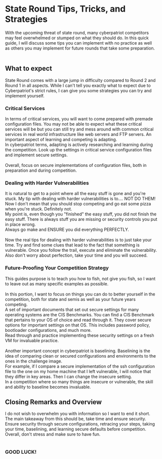 # State Round Tips, Tricks, and Strategies
With the upcoming threat of state round, many cyberpatriot competitors may feel overwhelmed or stumped on what they should do. In this quick guide, I will discuss some tips you can implement with no practice as well as others you may implement for future rounds that take some preparation.
<br>
<br>

## What to expect
State Round comes with a large jump in difficulty compared to Round 2 and Round 1 in all aspects. While I can't tell you exactly what to expect due to Cyberpatriot's strict rules, I can give you some strategies you can try and implement yourself. 

### Critical Services
In terms of critical services, you will want to come prepared with premade configuration files. You may not be able to expect what these critical services will be but you can still try and mess around with common critical services in real world infrastructure like web servers and FTP servers. An important aspect of learning and competing is adapting.
<br>
In cyberpatriot terms, adapting is actively researching and learning during the competition. Look up the settings in critical service configuration files and implement secure settings. 
<br>
<br>
Overall, focus on secure implementations of configuration files, both in preparation and during competition. 
<br>

### Dealing with Harder Vulnerabilities

It is natural to get to a point where all the easy stuff is gone and you're stuck. My tip with dealing with harder vulnerabilities is to.... NOT DO THEM!
<br>
Now I don't mean that you should stop competing and go eat some pizza when you're stuck. Definitely not.
<br>
My point is, even though you "finished" the easy stuff, you did not finish the easy stuff. There is always stuff you are missing or security controls you put in place wrong.
<br>
Always go make and ENSURE you did everything PERFECTLY. 
<br>
<br>
Now the real tips for dealing with harder vulnerabilities is to just take your time. Try and find some clues that lead to the fact that something is vulnerable. Once you follow the trail, execute and eliminate the vulnerability. 
<br>
Also don't worry about perfection, take your time and you will succeed.
<br>

### Future-Proofing Your Competition Strategy

This guides purpose is to teach you how to fish, not give you fish, so I want to leave out as many specific examples as possible. 
<br>
<br>
In this portion, I want to focus on things you can do to better yourself in the competition, both for state and semis as well as your future years competing. 
<br>
A set of important documents that set out secure settings for many operating systems are the CIS Benchmarks. You can find a CIS Benchmark that pertains to your OS of choice and read through it. They cover secure options for important settings on that OS. This includes password policy, bootloader configurations, and much more. 
<br>
Read through and practice implementing these security settings on a fresh VM for invaluable practice. 
<br>
<br>
Another important concept in cyberpatriot is baselining. Baselining is the idea of comparing clean or secured configurations and environments to the ones in the challenge image.<br>
For example, if I compare a secure implementation of the ssh configuration file to the one on my home machine that I left vulnerable, I will notice that they differ in key areas. Then I can change the insecure setting. 
<br>
In a competition where so many things are insecure or vulnerable, the skill and ability to baseline becomes invaluable. 


## Closing Remarks and Overview

I do not wish to overwhelm you with information so I want to end it short. 
<br>
The main takeaway from this should be, take time and ensure security. 
<br>
Ensure security through secure configurations, retracing your steps, taking your time, baselining, and learning secure defaults before competition. 
<br>
Overall, don't stress and make sure to have fun.
<br>
<br>

### GOOD LUCK!
